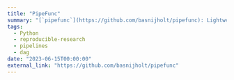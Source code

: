 ```yaml
---
title: "PipeFunc"
summary: "[`pipefunc`](https://github.com/basnijholt/pipefunc): Lightweight function pipeline creation 🐍"
tags:
  - Python
  - reproducible-research
  - pipelines
  - dag
date: "2023-06-15T00:00:00"
external_link: "https://github.com/basnijholt/pipefunc"
---
```

